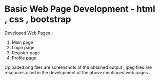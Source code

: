 # Basic Web Page Development - html , css , bootstrap 
 Developed Web Pages :
 1. Main page
 2. Login page
 3. Register page
 4. Profile page
 
 Uploaded png files are screenshots of the obtained output , jpeg files are resources used in the development of the above mentioned web pages .
